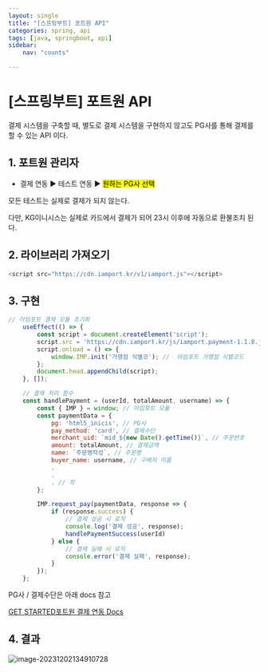 ```yaml
---
layout: single
title: "[스프링부트] 포트원 API"
categories: spring, api
tags: [java, springboot, api]
sidebar:
    nav: "counts"

---
```




# [스프링부트] 포트원 API

결제 시스템을 구축할 때, 별도로 결제 시스템을 구현하지 않고도 PG사를 통해 결제를 할 수 있는 API 이다.

## 1. 포트원 관리자

- 결제 연동 ▶ 테스트 연동 ▶ <mark>원하는 PG사 선택</mark>

모든 테스트는 실제로 결제가 되지 않는다. 

다만, KG이니시스는 실제로 카드에서 결제가 되어 23시 이후에 자동으로 환불조치 된다. 

## 2. 라이브러리 가져오기

```js
<script src="https://cdn.iamport.kr/v1/iamport.js"></script>
```

## 3. 구현

```js
// 아임포트 결제 모듈 초기화
    useEffect(() => {
        const script = document.createElement('script');
        script.src = 'https://cdn.iamport.kr/js/iamport.payment-1.1.8.js';
        script.onload = () => {
            window.IMP.init('가맹점 식별코'); //  아임포트 가맹점 식별코드
        };
        document.head.appendChild(script);
    }, []);

    // 결제 처리 함수
    const handlePayment = (userId, totalAmount, username) => {
        const { IMP } = window; // 아임포트 모듈
        const paymentData = {
            pg: 'html5_inicis', // PG사
            pay_method: 'card', // 결제수단
            merchant_uid: `mid_${new Date().getTime()}`, // 주문번호
            amount: totalAmount, // 결제금액
            name: `주문명작성`, // 주문명
            buyer_name: username, // 구매자 이름
            .
            .
            . // 작
        };

        IMP.request_pay(paymentData, response => {
            if (response.success) {
                // 결제 성공 시 로직
                console.log('결제 성공', response);
                handlePaymentSuccess(userId)
            } else {
                // 결제 실패 시 로직
                console.error('결제 실패', response);
            }
        });
    };
```

PG사 / 결제수단은 아래 docs 참고

[GET STARTED](https://developers.portone.io/docs/ko/readme/get-started?v=v1)[포트원 결제 연동 Docs](https://developers.portone.io/docs/ko/readme?v=v1)

## 4. 결과

![image-20231202134910728]({{site.url}}/images/2023-12-02-API3/image-20231202134910728.png)